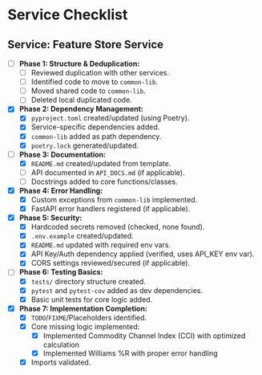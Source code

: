 # Service Checklist

## Service: Feature Store Service

- [ ] **Phase 1: Structure & Deduplication:**
  - [ ] Reviewed duplication with other services.
  - [ ] Identified code to move to `common-lib`.
  - [ ] Moved shared code to `common-lib`.
  - [ ] Deleted local duplicated code.
- [X] **Phase 2: Dependency Management:**
  - [X] `pyproject.toml` created/updated (using Poetry).
  - [X] Service-specific dependencies added.
  - [X] `common-lib` added as path dependency.
  - [X] `poetry.lock` generated/updated.
- [ ] **Phase 3: Documentation:**
  - [X] `README.md` created/updated from template.
  - [ ] API documented in `API_DOCS.md` (if applicable).
  - [ ] Docstrings added to core functions/classes.
- [X] **Phase 4: Error Handling:**
  - [X] Custom exceptions from `common-lib` implemented.
  - [X] FastAPI error handlers registered (if applicable).
- [X] **Phase 5: Security:**
  - [X] Hardcoded secrets removed (checked, none found).
  - [X] `.env.example` created/updated.
  - [X] `README.md` updated with required env vars.
  - [X] API Key/Auth dependency applied (verified, uses API_KEY env var).
  - [X] CORS settings reviewed/secured (if applicable).
- [ ] **Phase 6: Testing Basics:**
  - [X] `tests/` directory structure created.
  - [X] `pytest` and `pytest-cov` added as dev dependencies.
  - [X] Basic unit tests for core logic added.
- [X] **Phase 7: Implementation Completion:**
  - [X] `TODO`/`FIXME`/Placeholders identified.
  - [X] Core missing logic implemented:
    - [X] Implemented Commodity Channel Index (CCI) with optimized calculation
    - [X] Implemented Williams %R with proper error handling
  - [X] Imports validated.
